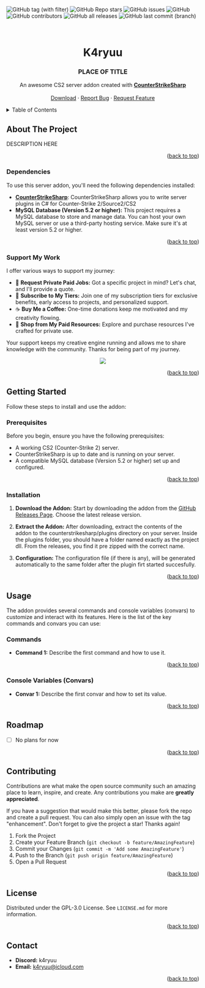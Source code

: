 <a name="readme-top"></a>

![GitHub tag (with filter)](https://img.shields.io/github/v/tag/K4ryuu/Project_Template?style=for-the-badge&label=Version)
![GitHub Repo stars](https://img.shields.io/github/stars/K4ryuu/Project_Template?style=for-the-badge)
![GitHub issues](https://img.shields.io/github/issues/K4ryuu/Project_Template?style=for-the-badge)
![GitHub](https://img.shields.io/github/license/K4ryuu/Project_Template?style=for-the-badge)
![GitHub contributors](https://img.shields.io/github/contributors/K4ryuu/Project_Template?style=for-the-badge)
![GitHub all releases](https://img.shields.io/github/downloads/K4ryuu/Project_Template/total?style=for-the-badge)
![GitHub last commit (branch)](https://img.shields.io/github/last-commit/K4ryuu/Project_Template/dev?style=for-the-badge)

<!-- PROJECT LOGO -->
<br />
<div align="center">
  <h1 align="center">K4ryuu</h1>
  <h3 align="center">PLACE OF TITLE</h3>

  <p align="center">
    An awesome CS2 server addon created with <a href="https://github.com/roflmuffin/CounterStrikeSharp"><strong>CounterStrikeSharp</strong></a>
    <br />
    <br />
    <a href="https://github.com/K4ryuu/Project_Template/releases">Download</a>
    ·
    <a href="https://github.com/K4ryuu/Project_Template/issues/new?assignees=K4ryuu&labels=bug&projects=&template=bug_report.md&title=%5BBUG%5D">Report Bug</a>
    ·
    <a href="https://github.com/K4ryuu/Project_Template/issues/new?assignees=K4ryuu&labels=enhancement&projects=&template=feature_request.md&title=%5BREQ%5D">Request Feature</a>
  </p>
</div>

<!-- TABLE OF CONTENTS -->
<details>
  <summary>Table of Contents</summary>
  <ol>
    <li>
      <a href="#about-the-project">About The Project</a>
      <ul>
        <li><a href="#dependencies">Dependencies</a></li>
        <li><a href="#support-my-work">Support My Work</a></li>
      </ul>
    </li>
    <li>
      <a href="#getting-started">Getting Started</a>
      <ul>
        <li><a href="#prerequisites">Prerequisites</a></li>
        <li><a href="#installation">Installation</a></li>
      </ul>
    </li>
    <li>
        <a href="#usage">Usage</a>
        <ul>
            <li><a href="#prerequisites">Commands</a></li>
            <li><a href="#console-variables-(convars)">ConVars</a></li>
      </ul>
    </li>
    <li><a href="#roadmap">Roadmap</a></li>
    <li><a href="#contributing">Contributing</a></li>
    <li><a href="#license">License</a></li>
    <li><a href="#contact">Contact</a></li>
  </ol>
</details>

<!-- ABOUT THE PROJECT -->

## About The Project

DESCRIPTION HERE

<p align="right">(<a href="#readme-top">back to top</a>)</p>

### Dependencies

To use this server addon, you'll need the following dependencies installed:

- [**CounterStrikeSharp**](https://github.com/roflmuffin/CounterStrikeSharp/actions/workflows/cmake-single-platform.yml): CounterStrikeSharp allows you to write server plugins in C# for Counter-Strike 2/Source2/CS2
- **MySQL Database (Version 5.2 or higher):** This project requires a MySQL database to store and manage data. You can host your own MySQL server or use a third-party hosting service. Make sure it's at least version 5.2 or higher.

<p align="right">(<a href="#readme-top">back to top</a>)</p>

### Support My Work

I offer various ways to support my journey:

- 💬 **Request Private Paid Jobs:** Got a specific project in mind? Let's chat, and I'll provide a quote.
- 🎁 **Subscribe to My Tiers:** Join one of my subscription tiers for exclusive benefits, early access to projects, and personalized support.
- ☕ **Buy Me a Coffee:** One-time donations keep me motivated and my creativity flowing.
- 💼 **Shop from My Paid Resources:** Explore and purchase resources I've crafted for private use.

Your support keeps my creative engine running and allows me to share knowledge with the community. Thanks for being part of my journey.

<p align="center">
<a href="https://www.buymeacoffee.com/k4ryuu">
<img src="https://img.buymeacoffee.com/button-api/?text=Support My Work&emoji=☕&slug=k4ryuu&button_colour=FF5F5F&font_colour=ffffff&font_family=Inter&outline_colour=000000&coffee_colour=FFDD00" />
</a>
</p>

<p align="right">(<a href="#readme-top">back to top</a>)</p>

<!-- GETTING STARTED -->

## Getting Started

Follow these steps to install and use the addon:

### Prerequisites

Before you begin, ensure you have the following prerequisites:

- A working CS2 (Counter-Strike 2) server.
- CounterStrikeSharp is up to date and is running on your server.
- A compatible MySQL database (Version 5.2 or higher) set up and configured.

<p align="right">(<a href="#readme-top">back to top</a>)</p>

### Installation

1. **Download the Addon:** Start by downloading the addon from the [GitHub Releases Page](https://github.com/K4ryuu/Project_Template/releases). Choose the latest release version.

2. **Extract the Addon:** After downloading, extract the contents of the addon to the counterstrikesharp/plugins directory on your server. Inside the plugins folder, you should have a folder named exactly as the project dll. From the releases, you find it pre zipped with the correct name.

3. **Configuration:** The configuration file (if there is any), will be generated automatically to the same folder after the plugin firt started succesfully.

<p align="right">(<a href="#readme-top">back to top</a>)</p>

<!-- USAGE EXAMPLES -->

## Usage

The addon provides several commands and console variables (convars) to customize and interact with its features. Here is the list of the key commands and convars you can use:

### Commands

- **Command 1:** Describe the first command and how to use it.

<p align="right">(<a href="#readme-top">back to top</a>)</p>

### Console Variables (Convars)

- **Convar 1:** Describe the first convar and how to set its value.

<p align="right">(<a href="#readme-top">back to top</a>)</p>

<!-- ROADMAP -->

## Roadmap

- [ ] No plans for now

<p align="right">(<a href="#readme-top">back to top</a>)</p>

<!-- CONTRIBUTING -->

## Contributing

Contributions are what make the open source community such an amazing place to learn, inspire, and create. Any contributions you make are **greatly appreciated**.

If you have a suggestion that would make this better, please fork the repo and create a pull request. You can also simply open an issue with the tag "enhancement".
Don't forget to give the project a star! Thanks again!

1. Fork the Project
2. Create your Feature Branch (`git checkout -b feature/AmazingFeature`)
3. Commit your Changes (`git commit -m 'Add some AmazingFeature'`)
4. Push to the Branch (`git push origin feature/AmazingFeature`)
5. Open a Pull Request

<p align="right">(<a href="#readme-top">back to top</a>)</p>

<!-- LICENSE -->

## License

Distributed under the GPL-3.0 License. See `LICENSE.md` for more information.

<p align="right">(<a href="#readme-top">back to top</a>)</p>

<!-- CONTACT -->

## Contact

- **Discord:** k4ryuu
- **Email:** k4ryuu@icloud.com

<p align="right">(<a href="#readme-top">back to top</a>)</p>
